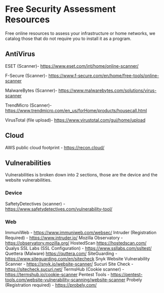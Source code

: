 # Free Security Assessment Resources
Free online resources to assess your infrastructure or home networks, we catalog those that do not require you to install it as a program.

## AntiVirus
ESET (Scanner)- https://www.eset.com/int/home/online-scanner/

F-Secure (Scanner)- https://www.f-secure.com/en/home/free-tools/online-scanner

MalwareBytes (Scanner)- https://www.malwarebytes.com/solutions/virus-scanner

TrendMicro (Scanner)- https://www.trendmicro.com/en_us/forHome/products/housecall.html

VirusTotal (file upload)- https://www.virustotal.com/gui/home/upload


## Cloud
AWS public cloud footprint - https://recon.cloud/ 

## Vulnerabilities
Vulnerabilities is broken down into 2 sections, those are the device and the website vulnerabilities.

### Device
SaftetyDetectives (scanner) - https://www.safetydetectives.com/vulnerability-tool/
### Web
ImmuniWeb - https://www.immuniweb.com/websec/
Intruder (Registration Required) - https://www.intruder.io/
Mozilla Observatory - https://observatory.mozilla.org/
HostedScan https://hostedscan.com/
Qualys SSL Labs (SSL Configuration) - https://www.ssllabs.com/ssltest/
Quettera (Malware) https://quttera.com/
SiteGuarding - https://www.siteguarding.com/en/sitecheck
Snyk Website Vulnerability Scanner - https://snyk.io/website-scanner/
Sucuri Site Check - https://sitecheck.sucuri.net/
TermsHub (Cookie scanner) - https://termshub.io/cookie-scanner
Pentest Tools - https://pentest-tools.com/website-vulnerability-scanning/website-scanner
Probely (Registration required) - https://probely.com/
